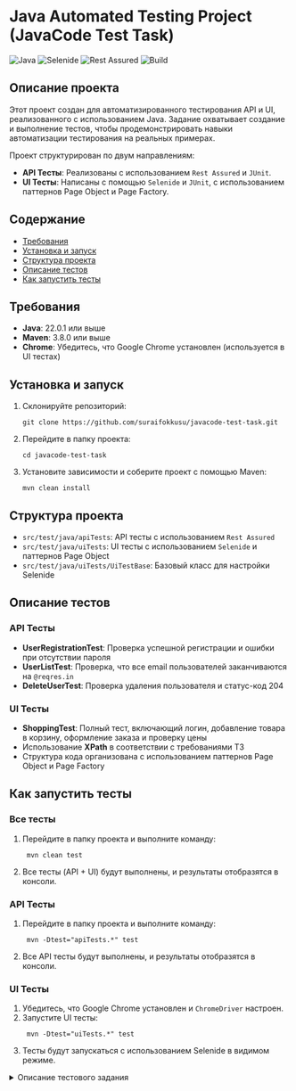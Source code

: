 # Java Automated Testing Project (JavaCode Test Task)

![Java](https://img.shields.io/badge/Java-22.0.0-blue)
![Selenide](https://img.shields.io/badge/Selenide-7.0.0-brightgreen)
![Rest Assured](https://img.shields.io/badge/Rest%20Assured-5.3.0-yellow)
![Build](https://img.shields.io/badge/Build-Maven-red)

## Описание проекта
Этот проект создан для автоматизированного тестирования API и UI, реализованного с использованием Java. Задание охватывает создание и выполнение тестов, чтобы продемонстрировать навыки автоматизации тестирования на реальных примерах.

Проект структурирован по двум направлениям:
- **API Тесты**: Реализованы с использованием `Rest Assured` и `JUnit`.
- **UI Тесты**: Написаны с помощью `Selenide` и `JUnit`, с использованием паттернов Page Object и Page Factory.

## Содержание
- [Требования](#требования)
- [Установка и запуск](#установка-и-запуск)
- [Структура проекта](#структура-проекта)
- [Описание тестов](#описание-тестов)
- [Как запустить тесты](#как-запустить-тесты)


## Требования
- **Java**: 22.0.1 или выше
- **Maven**: 3.8.0 или выше
- **Chrome**: Убедитесь, что Google Chrome установлен (используется в UI тестах)
## Установка и запуск
1. Склонируйте репозиторий:
   ```shell
   git clone https://github.com/suraifokkusu/javacode-test-task.git
   ```
2. Перейдите в папку проекта:
   ```shell
   cd javacode-test-task
   ```
3. Установите зависимости и соберите проект с помощью Maven:
   ```shell
   mvn clean install
   ```

## Структура проекта
- `src/test/java/apiTests`: API тесты с использованием `Rest Assured`
- `src/test/java/uiTests`: UI тесты с использованием `Selenide` и паттернов Page Object
- `src/test/java/uiTests/UiTestBase`: Базовый класс для настройки Selenide

## Описание тестов
### API Тесты
- **UserRegistrationTest**: Проверка успешной регистрации и ошибки при отсутствии пароля
- **UserListTest**: Проверка, что все email пользователей заканчиваются на `@reqres.in`
- **DeleteUserTest**: Проверка удаления пользователя и статус-код 204

### UI Тесты
- **ShoppingTest**: Полный тест, включающий логин, добавление товара в корзину, оформление заказа и проверку цены
- Использование **XPath** в соответствии с требованиями ТЗ
- Структура кода организована с использованием паттернов Page Object и Page Factory

## Как запустить тесты
### Все тесты
1. Перейдите в папку проекта и выполните команду:
   ```shell
    mvn clean test
   ```
2. Все тесты (API + UI) будут выполнены, и результаты отобразятся в консоли.

### API Тесты
1. Перейдите в папку проекта и выполните команду:
   ```shell
    mvn -Dtest="apiTests.*" test
   ```
2. Все API тесты будут выполнены, и результаты отобразятся в консоли.

### UI Тесты
1. Убедитесь, что Google Chrome установлен и `ChromeDriver` настроен.
2. Запустите UI тесты:
   ```shell
    mvn -Dtest="uiTests.*" test
   ```
3. Тесты будут запускаться с использованием Selenide в видимом режиме.

<details>
  <summary>Описание тестового задания</summary>

### Задание 1: API тесты (Rest Assured)

- **Ссылка на API**: [https://reqres.in/](https://reqres.in/)

#### Кейсы:

1. Протестировать регистрацию пользователя в системе:
    - Успешная регистрация с валидными данными.
    - Регистрация с ошибкой из-за отсутствия пароля, статус-код в ответе — 400.

2. Получить список пользователей страницы:
    - Убедиться, что email пользователей имеет окончание `@reqres.in`.

3. Удалить второго пользователя:
    - Проверить, что статус-код — 204.

### Задание 2: UI тесты (Selenium/Selenide)

- **Ссылка на UI**: [https://www.demoblaze.com/](https://www.demoblaze.com/)

#### Кейсы:

1. Создать учетку вручную.
2. Залогиниться на ресурс.
3. Добавить любой товар в корзину.
4. Перейти в корзину, сравнить цену в корзине с ценой на карточке товара.
5. Оформить заказ, сравнить цену заказа с ценой на карточке товара.

#### Дополнительные требования:

- Использовать только XPath.
- Применить паттерны Page Object и Page Factory.
- Залить решенное задание на GitHub и предоставить ссылку.
</details>